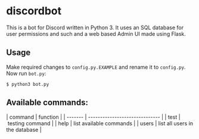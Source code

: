 # discordbot

This is a bot for Discord written in Python 3.
It uses an SQL database for user permissions and such
and a web based Admin UI made using Flask.

## Usage

Make required changes to `config.py.EXAMPLE` and rename it to `config.py`.
Now run `bot.py`:
```
$ python3 bot.py
```

## Available commands:
| command | function                       |
| ------- | ------------------------------ |
| test    | testing command                |
| help    | list available commands        |
| users   | list all users in the database |
